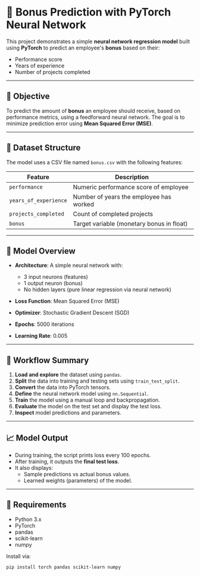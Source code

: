 # 🧠 Bonus Prediction with PyTorch Neural Network

This project demonstrates a simple **neural network regression model** built using **PyTorch** to predict an employee's **bonus** based on their:

- Performance score
- Years of experience
- Number of projects completed

---

## 📌 Objective

To predict the amount of **bonus** an employee should receive, based on performance metrics, using a feedforward neural network. The goal is to minimize prediction error using **Mean Squared Error (MSE)**.

---

## 🧾 Dataset Structure

The model uses a CSV file named `bonus.csv` with the following features:

| Feature               | Description                                |
|------------------------|--------------------------------------------|
| `performance`          | Numeric performance score of employee      |
| `years_of_experience`  | Number of years the employee has worked    |
| `projects_completed`   | Count of completed projects                |
| `bonus`                | Target variable (monetary bonus in float)  |

---

## 🧠 Model Overview

- **Architecture**: A simple neural network with:
  - 3 input neurons (features)
  - 1 output neuron (bonus)
  - No hidden layers (pure linear regression via neural network)

- **Loss Function**: Mean Squared Error (MSE)
- **Optimizer**: Stochastic Gradient Descent (SGD)
- **Epochs**: 5000 iterations
- **Learning Rate**: 0.005

---

## 🔁 Workflow Summary

1. **Load and explore** the dataset using `pandas`.
2. **Split** the data into training and testing sets using `train_test_split`.
3. **Convert** the data into PyTorch tensors.
4. **Define** the neural network model using `nn.Sequential`.
5. **Train** the model using a manual loop and backpropagation.
6. **Evaluate** the model on the test set and display the test loss.
7. **Inspect** model predictions and parameters.

---

## 📈 Model Output

- During training, the script prints loss every 100 epochs.
- After training, it outputs the **final test loss**.
- It also displays:
  - Sample predictions vs actual bonus values.
  - Learned weights (parameters) of the model.

---

## 🔧 Requirements

- Python 3.x
- PyTorch
- pandas
- scikit-learn
- numpy

Install via:

```bash
pip install torch pandas scikit-learn numpy
